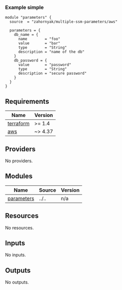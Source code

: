 ### Example simple
```hcl
module "parameters" {
  source  = "zahornyak/multiple-ssm-parameters/aws"

  parameters = {
    db_name = {
      name        = "foo"
      value       = "bar"
      type        = "String"
      description = "name of the db"
    }
    db_password = {
      value       = "password"
      type        = "String"
      description = "secure password"
    }
  }
}
```


<!-- BEGINNING OF PRE-COMMIT-TERRAFORM DOCS HOOK -->
## Requirements

| Name | Version |
|------|---------|
| <a name="requirement_terraform"></a> [terraform](#requirement\_terraform) | >= 1.4 |
| <a name="requirement_aws"></a> [aws](#requirement\_aws) | ~> 4.37 |

## Providers

No providers.

## Modules

| Name | Source | Version |
|------|--------|---------|
| <a name="module_parameters"></a> [parameters](#module\_parameters) | ../.. | n/a |

## Resources

No resources.

## Inputs

No inputs.

## Outputs

No outputs.
<!-- END OF PRE-COMMIT-TERRAFORM DOCS HOOK -->